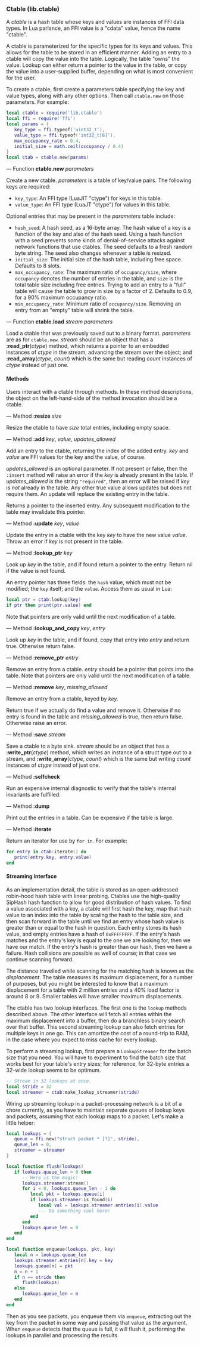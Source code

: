 ### Ctable (lib.ctable)

A *ctable* is a hash table whose keys and values are instances of FFI
data types.  In Lua parlance, an FFI value is a "cdata" value, hence the
name "ctable".

A ctable is parameterized for the specific types for its keys and
values.  This allows for the table to be stored in an efficient manner.
Adding an entry to a ctable will copy the value into the table.
Logically, the table "owns" the value.  Lookup can either return a
pointer to the value in the table, or copy the value into a
user-supplied buffer, depending on what is most convenient for the user.

To create a ctable, first create a parameters table specifying the key
and value types, along with any other options.  Then call `ctable.new`
on those parameters.  For example:

```lua
local ctable = require('lib.ctable')
local ffi = require('ffi')
local params = {
   key_type = ffi.typeof('uint32_t'),
   value_type = ffi.typeof('int32_t[6]'),
   max_occupancy_rate = 0.4,
   initial_size = math.ceil(occupancy / 0.4)
}
local ctab = ctable.new(params)
```

— Function **ctable.new** *parameters*

Create a new ctable.  *parameters* is a table of key/value pairs.  The
following keys are required:

 * `key_type`: An FFI type (LuaJIT "ctype") for keys in this table.
 * `value_type`: An FFI type (LuaJT "ctype") for values in this table.

Optional entries that may be present in the *parameters* table include:

 * `hash_seed`: A hash seed, as a 16-byte array.  The hash value of a
   key is a function of the key and also of the hash seed.  Using a
   hash function with a seed prevents some kinds of denial-of-service
   attacks against network functions that use ctables.  The seed
   defaults to a fresh random byte string.  The seed also changes
   whenever a table is resized.
 * `initial_size`: The initial size of the hash table, including free
   space.  Defaults to 8 slots.
 * `max_occupancy_rate`: The maximum ratio of `occupancy/size`, where
   `occupancy` denotes the number of entries in the table, and `size` is
   the total table size including free entries.  Trying to add an entry
   to a "full" table will cause the table to grow in size by a factor of
   2.  Defaults to 0.9, for a 90% maximum occupancy ratio.
 * `min_occupancy_rate`: Minimum ratio of `occupancy/size`.  Removing an
   entry from an "empty" table will shrink the table.

— Function **ctable.load** *stream* *parameters*

Load a ctable that was previously saved out to a binary format.
*parameters* are as for `ctable.new`.  *stream* should be an object
that has a **:read_ptr**(*ctype*) method, which returns a pointer to
an embedded instances of *ctype* in the stream, advancing the stream
over the object; and **:read_array**(*ctype*, *count*) which is the
same but reading *count* instances of *ctype* instead of just one.

#### Methods

Users interact with a ctable through methods.  In these method
descriptions, the object on the left-hand-side of the method invocation
should be a ctable.

— Method **:resize** *size*

Resize the ctable to have *size* total entries, including empty space.

— Method **:add** *key*, *value*, *updates_allowed*

Add an entry to the ctable, returning the index of the added entry.
*key* and *value* are FFI values for the key and the value, of course.

*updates_allowed* is an optional parameter.  If not present or false,
then the `:insert` method will raise an error if the *key* is already
present in the table.  If *updates_allowed* is the string `"required"`,
then an error will be raised if *key* is *not* already in the table.
Any other true value allows updates but does not require them.  An
update will replace the existing entry in the table.

Returns a pointer to the inserted entry.  Any subsequent modification
to the table may invalidate this pointer.

— Method **:update** *key*, *value*

Update the entry in a ctable with the key *key* to have the new value
*value*.  Throw an error if *key* is not present in the table.

— Method **:lookup_ptr** *key*

Look up *key* in the table, and if found return a pointer to the entry.
Return nil if the value is not found.

An entry pointer has three fields: the `hash` value, which must not be
modified; the `key` itself; and the `value`.  Access them as usual in
Lua:

```lua
local ptr = ctab:lookup(key)
if ptr then print(ptr.value) end
```

Note that pointers are only valid until the next modification of a
table.

— Method **:lookup_and_copy** *key*, *entry*

Look up *key* in the table, and if found, copy that entry into *entry*
and return true.  Otherwise return false.

— Method **:remove_ptr** *entry*

Remove an entry from a ctable.  *entry* should be a pointer that points
into the table.  Note that pointers are only valid until the next
modification of a table.

— Method **:remove** *key*, *missing_allowed*

Remove an entry from a ctable, keyed by *key*.

Return true if we actually do find a value and remove it.  Otherwise if
no entry is found in the table and *missing_allowed* is true, then
return false.  Otherwise raise an error.

— Method **:save** *stream*

Save a ctable to a byte sink.  *stream* should be an object that has a
**:write_ptr**(*ctype*) method, which writes an instance of a struct
type out to a stream, and **:write_array**(*ctype*, *count*) which is
the same but writing *count* instances of *ctype* instead of just one.

— Method **:selfcheck**

Run an expensive internal diagnostic to verify that the table's internal
invariants are fulfilled.

— Method **:dump**

Print out the entries in a table.  Can be expensive if the table is
large.

— Method **:iterate**

Return an iterator for use by `for in`.  For example:

```lua
for entry in ctab:iterate() do
   print(entry.key, entry.value)
end
```

#### Streaming interface

As an implementation detail, the table is stored as an open-addressed
robin-hood hash table with linear probing.  Ctables use the
high-quality SipHash hash function to allow for good distribution of
hash values.  To find a value associated with a key, a ctable will
first hash the key, map that hash value to an index into the table by
scaling the hash to the table size, and then scan forward in the table
until we find an entry whose hash value is greater than or equal to
the hash in question.  Each entry stores its hash value, and empty
entries have a hash of `0xFFFFFFFF`.  If the entry's hash matches and
the entry's key is equal to the one we are looking for, then we have
our match.  If the entry's hash is greater than our hash, then we have
a failure.  Hash collisions are possible as well of course; in that
case we continue scanning forward.

The distance travelled while scanning for the matching hash is known as
the *displacement*.  The table measures its maximum displacement, for a
number of purposes, but you might be interested to know that a maximum
displacement for a table with 2 million entries and a 40% load factor is
around 8 or 9.  Smaller tables will have smaller maximum displacements.

The ctable has two lookup interfaces.  The first one is the `lookup`
methods described above.  The other interface will fetch all entries
within the maximum displacement into a buffer, then do a branchless
binary search over that buffer.  This second streaming lookup can also
fetch entries for multiple keys in one go.  This can amortize the cost
of a round-trip to RAM, in the case where you expect to miss cache for
every lookup.

To perform a streaming lookup, first prepare a `LookupStreamer` for
the batch size that you need.  You will have to experiment to find the
batch size that works best for your table's entry sizes; for
reference, for 32-byte entries a 32-wide lookup seems to be optimum.

```lua
-- Stream in 32 lookups at once.
local stride = 32
local streamer = ctab:make_lookup_streamer(stride)
```

Wiring up streaming lookup in a packet-processing network is a bit of
a chore currently, as you have to maintain separate queues of lookup
keys and packets, assuming that each lookup maps to a packet.  Let's
make a little helper:

```lua
local lookups = {
   queue = ffi.new("struct packet * [?]", stride),
   queue_len = 0,
   streamer = streamer
}

local function flush(lookups)
   if lookups.queue_len > 0 then
      -- Here is the magic!
      lookups.streamer:stream()
      for i = 0, lookups.queue_len - 1 do
         local pkt = lookups.queue[i]
         if lookups.streamer:is_found(i)
            local val = lookups.streamer.entries[i].value
            --- Do something cool here!
         end
      end
      lookups.queue_len = 0
   end
end

local function enqueue(lookups, pkt, key)
   local n = lookups.queue_len
   lookups.streamer.entries[n].key = key
   lookups.queue[n] = pkt
   n = n + 1
   if n == stride then
      flush(lookups)
   else
      lookups.queue_len = n
   end
end
```

Then as you see packets, you enqueue them via `enqueue`, extracting
out the key from the packet in some way and passing that value as the
argument.  When `enqueue` detects that the queue is full, it will
flush it, performing the lookups in parallel and processing the
results.
